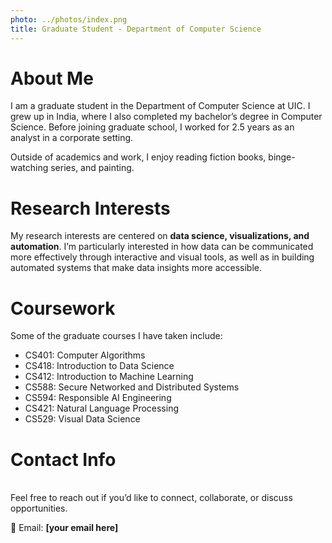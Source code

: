 ```yaml
---
photo: ../photos/index.png
title: Graduate Student - Department of Computer Science
---
```


# About Me  
I am a graduate student in the Department of Computer Science at UIC. I grew up in India, where I also completed my bachelor’s degree in Computer Science. Before joining graduate school, I worked for 2.5 years as an analyst in a corporate setting.  

Outside of academics and work, I enjoy reading fiction books, binge-watching series, and painting.  

# Research Interests  
My research interests are centered on **data science, visualizations, and automation**. I’m particularly interested in how data can be communicated more effectively through interactive and visual tools, as well as in building automated systems that make data insights more accessible.  

# Coursework  
Some of the graduate courses I have taken include:  
- CS401: Computer Algorithms  
- CS418: Introduction to Data Science  
- CS412: Introduction to Machine Learning  
- CS588: Secure Networked and Distributed Systems  
- CS594: Responsible AI Engineering  
- CS421: Natural Language Processing  
- CS529: Visual Data Science  

# Contact Info  
<a name="contact"></a>  
Feel free to reach out if you’d like to connect, collaborate, or discuss opportunities.  

📧 Email: **[your email here]**
